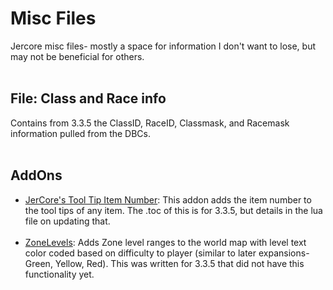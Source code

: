 # Misc Files

Jercore misc files- mostly a space for information I don't want to lose, but may not be beneficial for others.
<br><br>

## File: Class and Race info
Contains from 3.3.5 the ClassID, RaceID, Classmask, and Racemask information pulled from the DBCs.
<br><br>

## AddOns
- <ins>JerCore's Tool Tip Item Number</ins>: This addon adds the item number to the tool tips of any item. The .toc of this is for 3.3.5, but details in the lua file on updating that.
<br><br>
- <ins>ZoneLevels</ins>: Adds Zone level ranges to the world map with level text color coded based on difficulty to player (similar to later expansions- Green, Yellow, Red). This was written for 3.3.5 that did not have this functionality yet.

